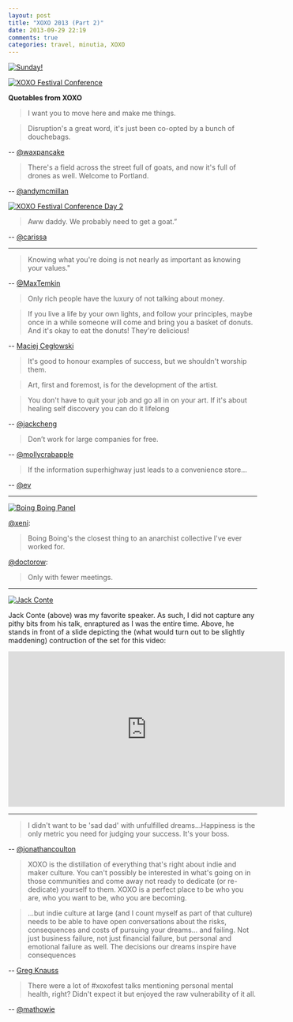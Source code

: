 ```yaml
---
layout: post
title: "XOXO 2013 (Part 2)"
date: 2013-09-29 22:19
comments: true
categories: travel, minutia, XOXO
---
```


<a href="http://www.flickr.com/photos/bump/9879172833/" title="Sunday! by bump, on Flickr"><img src="http://farm3.staticflickr.com/2858/9879172833_fbd8c7828e_z.jpg" alt="Sunday!"></a>

<a href="http://www.flickr.com/photos/rocketcandy/9971867635/" title="XOXO Festival Conference by rocketcandy, on Flickr"><img src="http://farm3.staticflickr.com/2863/9971867635_8c7d64f79f_z.jpg" alt="XOXO Festival Conference"></a>

**Quotables from XOXO**

> I want you to move here and make me things.

> Disruption's a great word, it's just been co-opted by a bunch of douchebags.

-- [@waxpancake](https://twitter.com/waxpancake)

> There's a field across the street full of goats, and now it's full of drones as well. Welcome to Portland.

-- [@andymcmillan](https://twitter.com/andymcmillan)

<a href="http://www.flickr.com/photos/rocketcandy/9922818286/" title="XOXO Festival Conference Day 2 by rocketcandy, on Flickr"><img src="http://farm8.staticflickr.com/7310/9922818286_3d5afe57b1_z.jpg" alt="XOXO Festival Conference Day 2"></a>

> Aww daddy. We probably need to get a goat.” 

-- [@carissa](https://twitter.com/carissa)

---

> Knowing what you're doing is not nearly as important as knowing your values." 

-- [@MaxTemkin](https://twitter.com/MaxTemkin)

> Only rich people have the luxury of not talking about money.

> If you live a life by your own lights, and follow your principles, maybe once in a while someone will come and bring you a basket of donuts. And it's okay to eat the donuts! They're delicious!

-- [Maciej Cegłowski](https://static.pinboard.in/xoxo_talk_thoreau.htm)

> It's good to honour examples of success, but we shouldn't worship them.

> Art, first and foremost, is for the development of the artist.

> You don't have to quit your job and go all in on your art. If it's about healing self discovery you can do it lifelong

-- [@jackcheng](https://twitter.com/jackcheng)

> Don’t work for large companies for free. 

-- [@mollycrabapple](https://twitter.com/mollycrabapple)

> If the information superhighway just leads to a convenience store...

-- [@ev](https://twitter.com/ev)

---

<a href="http://www.flickr.com/photos/mirka23/9959679333/" title="Boing Boing Panel by Mirka23, on Flickr"><img src="http://farm8.staticflickr.com/7309/9959679333_53d161d09a_z.jpg" alt="Boing Boing Panel"></a>

[@xeni](https://twitter.com/xeni): 
> Boing Boing's the closest thing to an anarchist collective I've ever worked for.

[@doctorow](https://twitter.com/doctorow): 
> Only with fewer meetings.

---

<a href="http://www.flickr.com/photos/mirka23/9975568626/" title="Jack Conte by Mirka23, on Flickr"><img src="http://farm8.staticflickr.com/7386/9975568626_10a0bcd367_z.jpg" alt="Jack Conte"></a>

Jack Conte (above) was my favorite speaker. As such, I did not capture any pithy bits from his talk, enraptured as I was the entire time. Above, he stands in front of a slide depicting the (what would turn out to be slightly maddening) contruction of the set for this video:

<iframe width="560" height="315" src="https://www.youtube.com/embed/mZ02alEkbLw" frameborder="0" allowfullscreen></iframe>

--- 

>  I didn't want to be 'sad dad' with unfulfilled dreams...Happiness is the only metric you need for judging your success. It's your boss.

-- [@jonathancoulton](https://twitter.com/jonathancoulton)

> XOXO is the distillation of everything that's right about indie and maker culture. You can't possibly be interested in what's going on in those communities and come away not ready to dedicate (or re-dedicate) yourself to them. XOXO is a perfect place to be who you are, who you want to be, who you are becoming. 

> ...but indie culture at large (and I count myself as part of that culture) needs to be able to have open conversations about the risks, consequences and costs of pursuing your dreams… and failing. Not just business failure, not just financial failure, but personal and emotional failure as well. The decisions our dreams inspire have consequences

-- [Greg Knauss](http://www.eod.com/blog/2013/09/talking-about-failure/)

> There were a lot of #xoxofest talks mentioning personal mental health, right? Didn't expect it but enjoyed the raw vulnerability of it all. 

-- [@mathowie](https://twitter.com/mathowie/status/382155888116502529)